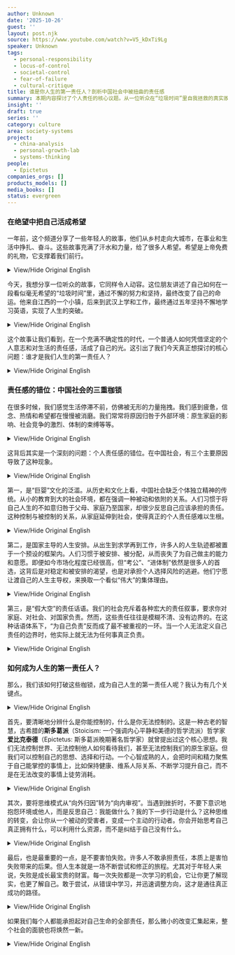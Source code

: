 ```yaml
---
author: Unknown
date: '2025-10-26'
guest: ''
layout: post.njk
source: https://www.youtube.com/watch?v=V5_kDxTi9Lg
speaker: Unknown
tags:
  - personal-responsibility
  - locus-of-control
  - societal-control
  - fear-of-failure
  - cultural-critique
title: 谁是你人生的第一责任人？剖析中国社会中被扭曲的责任感
summary: 本期内容探讨了个人责任的核心议题。从一位听众在“垃圾时间”里自我拯救的真实故事出发，深入剖析了为何在中国社会，个人责任感常常被“假大空”的集体概念所绑架和稀释。文章指出了导致这种现象的三大原因：泛滥的“巨婴”文化、国家主导的人生安排以及缺乏边界的传统人情社会。最后，文章提出了一个清晰的行动框架：区分可控与不可控，从外部归因转向内部审视，并勇敢地拥抱失败，以此重新夺回人生的主导权。
insight: ''
draft: true
series: ''
category: culture
area: society-systems
project:
  - china-analysis
  - personal-growth-lab
  - systems-thinking
people:
  - Epictetus
companies_orgs: []
products_models: []
media_books: []
status: evergreen
---
```

### 在绝望中把自己活成希望

一年前，这个频道分享了一些年轻人的故事，他们从乡村走向大城市，在事业和生活中挣扎、奋斗。这些故事充满了汗水和力量，给了很多人希望。希望是上帝免费的礼物，它支撑着我们前行。

<details>
<summary>View/Hide Original English</summary>
<p class="english-text">One year ago, this channel shared stories of young people who moved from the countryside to big cities, struggling and striving in their careers and lives. These stories, filled with sweat and strength, gave many people hope. Hope is a free gift from God that keeps us going.</p>
</details>

今天，我想分享一位听众的故事，它同样令人动容。这位朋友讲述了自己如何在一段看似毫无希望的“垃圾时间”里，通过不懈的努力和坚持，最终改变了自己的命运。他来自江西的一个小镇，后来到武汉上学和工作，最终通过五年坚持不懈地学习英语，实现了人生的突破。

<details>
<summary>View/Hide Original English</summary>
<p class="english-text">Today, I want to share a similarly moving story from a listener. This friend described how, during a period of seemingly hopeless "garbage time," he ultimately changed his destiny through relentless effort and persistence. He came from a small town in Jiangxi, later studied and worked in Wuhan, and eventually achieved a breakthrough in his life by persistently studying English for five years.</p>
</details>

这个故事让我们看到，在一个充满不确定性的时代，一个普通人如何凭借坚定的个人意志和对生活的责任感，活成了自己的光。这引出了我们今天真正想探讨的核心问题：谁才是我们人生的第一责任人？

<details>
<summary>View/Hide Original English</summary>
<p class="english-text">This story shows us how, in an era full of uncertainty, an ordinary person can become their own source of light through strong personal will and a sense of responsibility for their life. This leads to the core question we want to explore today: Who is the primary person responsible for our lives?</p>
</details>

### 责任感的错位：中国社会的三重枷锁

在很多时候，我们感觉生活停滞不前，仿佛被无形的力量拖拽。我们感到疲惫，信念、热情和希望都在慢慢被消磨。我们常常将原因归咎于外部环境：原生家庭的影响、社会竞争的激烈、体制的束缚等等。

<details>
<summary>View/Hide Original English</summary>
<p class="english-text">Often, we feel that our lives are stagnant, as if being held back by an invisible force. We feel exhausted as our beliefs, passions, and hopes are slowly eroded. We frequently attribute the cause to external factors: the influence of our family of origin, intense social competition, systemic constraints, and so on.</p>
</details>

这背后其实是一个深刻的问题：个人责任感的错位。在中国社会，有三个主要原因导致了这种现象。

<details>
<summary>View/Hide Original English</summary>
<p class="english-text">Behind this lies a profound issue: the misplacement of personal responsibility. In Chinese society, three main reasons contribute to this phenomenon.</p>
</details>

第一，是“巨婴”文化的泛滥。从历史和文化上看，中国社会缺乏个体独立精神的传统。从小的教育到大的社会环境，都在强调一种被动和依附的关系。人们习惯于将自己人生的不如意归咎于父母、家庭乃至国家，却很少反思自己应该承担的责任。这种控制与被控制的关系，从家庭延伸到社会，使得真正的个人责任感难以生根。

<details>
<summary>View/Hide Original English</summary>
<p class="english-text">First is the prevalence of a "giant infant" culture. Historically and culturally, Chinese society lacks a tradition of individual independence. From early education to the broader social environment, there is an emphasis on passive and dependent relationships. People are accustomed to blaming their life's misfortunes on their parents, family, or even the country, rarely reflecting on their own responsibilities. This relationship of control and being controlled extends from the family to society, making it difficult for true personal responsibility to take root.</p>
</details>

第二，是国家主导的人生安排。从出生到求学再到工作，许多人的人生轨迹都被置于一个预设的框架内。人们习惯于被安排、被分配，从而丧失了为自己做主的能力和意愿。即便如今市场化程度已经很高，但“考公”、“进体制”依然是很多人的首选，这背后是对稳定和被安排的渴望，也是对承担个人选择风险的逃避。他们宁愿让渡自己的人生主导权，来换取一个看似“伟大”的集体理由。

<details>
<summary>View/Hide Original English</summary>
<p class="english-text">Second is the state-dominated life planning. From birth to education and employment, many people's life trajectories are placed within a preset framework. People become accustomed to being arranged and assigned, thereby losing the ability and willingness to make their own decisions. Even with a high degree of marketization today, pursuing civil service exams or entering the state system remains a top choice for many. This reflects a desire for stability and being taken care of, as well as an evasion of the risks associated with personal choice. They would rather cede control of their lives in exchange for a seemingly "grand" collective reason.</p>
</details>

第三，是“假大空”的责任话语。我们的社会充斥着各种宏大的责任叙事，要求你对家庭、对社会、对国家负责。然而，这些责任往往是模糊不清、没有边界的。在这种话语体系下，“为自己负责”反而成了最不被重视的一环。当一个人无法定义自己责任的边界时，他实际上就无法为任何事真正负责。

<details>
<summary>View/Hide Original English</summary>
<p class="english-text">Third is the rhetoric of "fake, big, and empty" responsibility. Our society is filled with grand narratives of responsibility, demanding that you be accountable to your family, society, and the country. However, these responsibilities are often vague and boundless. Under this discourse, "being responsible for oneself" becomes the least valued aspect. When a person cannot define the boundaries of their own responsibility, they cannot truly be responsible for anything.</p>
</details>

### 如何成为人生的第一责任人？

那么，我们该如何打破这些枷锁，成为自己人生的第一责任人呢？我认为有几个关键点。

<details>
<summary>View/Hide Original English</summary>
<p class="english-text">So, how can we break these shackles and become the primary person responsible for our own lives? I believe there are several key points.</p>
</details>

首先，要清晰地分辨什么是你能控制的，什么是你无法控制的。这是一种古老的智慧，古希腊的**斯多葛派**（Stoicism: 一个强调内心平静和美德的哲学流派）哲学家**爱比克泰德**（Epictetus: 斯多葛派晚期著名哲学家）就曾提出过这个核心思想。我们无法控制世界、无法控制他人如何看待我们，甚至无法控制我们的原生家庭。但我们可以控制自己的思想、选择和行动。一个心智成熟的人，会把时间和精力聚焦于自己能掌控的事情上，比如保持健康、维系人际关系、不断学习提升自己，而不是在无法改变的事情上徒劳消耗。

<details>
<summary>View/Hide Original English</summary>
<p class="english-text">First, you must clearly distinguish between what you can control and what you cannot. This is ancient wisdom, a core idea proposed by the Greek **Stoic** (Stoicism: a school of philosophy emphasizing inner peace and virtue) philosopher **Epictetus**. We cannot control the world, how others perceive us, or even our family of origin. But we can control our own thoughts, choices, and actions. A mentally mature person focuses their time and energy on what they can control—such as maintaining health, nurturing relationships, and continuously learning—rather than wasting it on things they cannot change.</p>
</details>

其次，要将思维模式从“向外归因”转为“向内审视”。当遇到挫折时，不要下意识地抱怨环境或他人，而是反思自己：我能做什么？我的下一步行动是什么？这种思维的转变，会让你从一个被动的受害者，变成一个主动的行动者。你会开始思考自己真正拥有什么，可以利用什么资源，而不是纠结于自己没有什么。

<details>
<summary>View/Hide Original English</summary>
<p class="english-text">Second, shift your mindset from external attribution to internal reflection. When faced with setbacks, instead of instinctively complaining about the environment or others, reflect on yourself: What can I do? What is my next step? This change in thinking will transform you from a passive victim into an active agent. You will start to think about what you truly possess and what resources you can leverage, rather than dwelling on what you lack.</p>
</details>

最后，也是最重要的一点，是不要害怕失败。许多人不敢承担责任，本质上是害怕失败带来的后果。但人生本就是一场不断尝试和修正的旅程。尤其对于年轻人来说，失败是成长最宝贵的财富。每一次失败都是一次学习的机会，它让你更了解现实，也更了解自己。敢于尝试，从错误中学习，并迅速调整方向，这才是通往真正成功的路径。

<details>
<summary>View/Hide Original English</summary>
<p class="english-text">Finally, and most importantly, do not be afraid of failure. Many people are afraid to take responsibility because they fear the consequences of failure. But life is a journey of constant trial and error. Especially for young people, failure is the most valuable asset for growth. Every failure is a learning opportunity that helps you better understand reality and yourself. Daring to try, learning from mistakes, and quickly adjusting your course is the true path to success.</p>
</details>

如果我们每个人都能承担起对自己生命的全部责任，那么微小的改变汇集起来，整个社会的面貌也将焕然一新。

<details>
<summary>View/Hide Original English</summary>
<p class="english-text">If each of us can take full responsibility for our own lives, these small changes will accumulate and ultimately transform the face of society.</p>
</details>